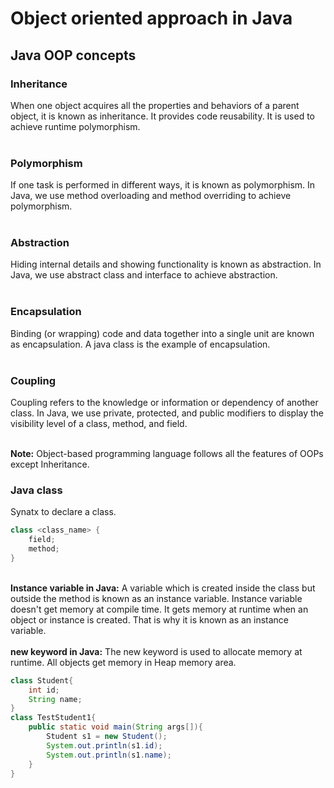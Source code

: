 # Object oriented approach in Java
## Java OOP concepts
### Inheritance
When one object acquires all the properties and behaviors of a parent object, it is known as inheritance. It provides code reusability. It is used to achieve runtime polymorphism.<br/><br/>
### Polymorphism
If one task is performed in different ways, it is known as polymorphism. In Java, we use method overloading and method overriding to achieve polymorphism.<br/><br/>
### Abstraction
Hiding internal details and showing functionality is known as abstraction. In Java, we use abstract class and interface to achieve abstraction.<br/><br/>
### Encapsulation
Binding (or wrapping) code and data together into a single unit are known as encapsulation. A java class is the example of encapsulation.<br/><br/>
### Coupling
Coupling refers to the knowledge or information or dependency of another class. In Java, we use private, protected, and public modifiers to display the visibility level of a class, method, and field.<br/><br/>

**Note:** Object-based programming language follows all the features of OOPs except Inheritance.<br/>

### Java class
Synatx to declare a class.
```java
class <class_name> {
    field;
    method;
}
```
<br/>**Instance variable in Java:** A variable which is created inside the class but outside the method is known as an instance variable. Instance variable doesn't get memory at compile time. It gets memory at runtime when an object or instance is created. That is why it is known as an instance variable.<br/>
<br/>**new keyword in Java:** The new keyword is used to allocate memory at runtime. All objects get memory in Heap memory area.<br/>

```java
class Student{  
    int id;  
    String name;  
} 
class TestStudent1{  
    public static void main(String args[]){  
        Student s1 = new Student();  
        System.out.println(s1.id);  
        System.out.println(s1.name);  
    }  
}
```
